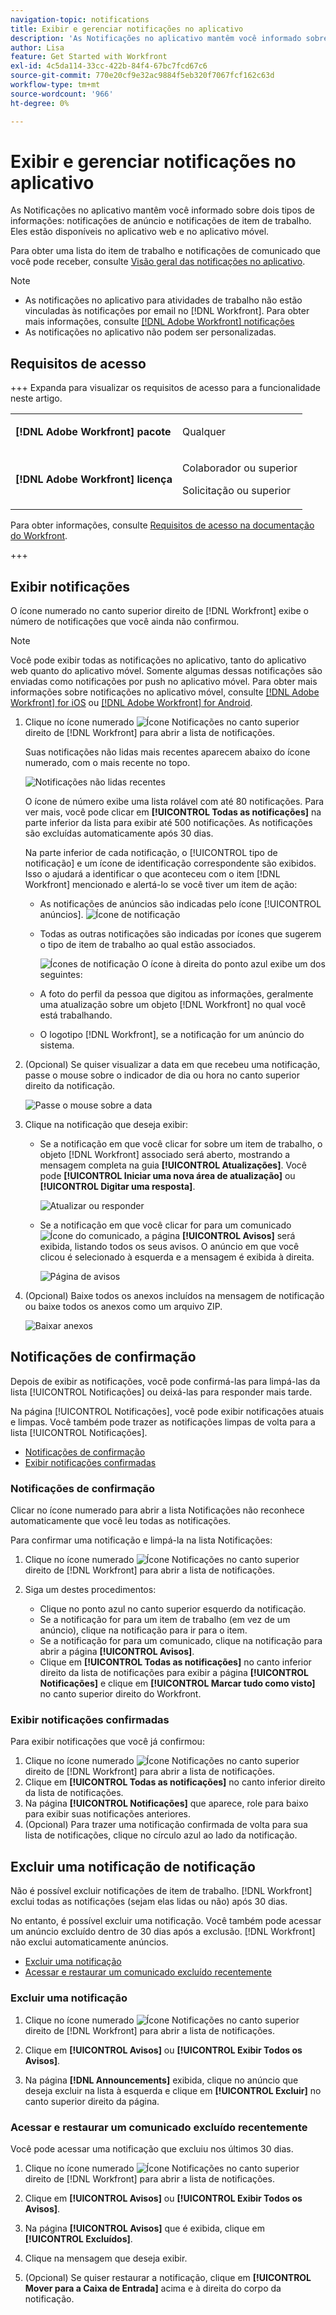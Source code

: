 ```yaml
---
navigation-topic: notifications
title: Exibir e gerenciar notificações no aplicativo
description: 'As Notificações no aplicativo mantêm você informado sobre dois tipos de informações: notificações de anúncio e notificações de item de trabalho. Eles estão disponíveis no aplicativo web e no aplicativo móvel.'
author: Lisa
feature: Get Started with Workfront
exl-id: 4c5da114-33cc-422b-84f4-67bc7fcd67c6
source-git-commit: 770e20cf9e32ac9884f5eb320f7067fcf162c63d
workflow-type: tm+mt
source-wordcount: '966'
ht-degree: 0%

---
```


# Exibir e gerenciar notificações no aplicativo

As Notificações no aplicativo mantêm você informado sobre dois tipos de informações: notificações de anúncio e notificações de item de trabalho. Eles estão disponíveis no aplicativo web e no aplicativo móvel.

Para obter uma lista do item de trabalho e notificações de comunicado que você pode receber, consulte [Visão geral das notificações no aplicativo](../../workfront-basics/using-notifications/in-app-notifications-overview.md).

>[!NOTE]
>
>* As notificações no aplicativo para atividades de trabalho não estão vinculadas às notificações por email no [!DNL Workfront]. Para obter mais informações, consulte [[!DNL Adobe Workfront] notificações](../../workfront-basics/using-notifications/wf-notifications.md)
>* As notificações no aplicativo não podem ser personalizadas.
>



## Requisitos de acesso

+++ Expanda para visualizar os requisitos de acesso para a funcionalidade neste artigo. 

<table style="table-layout:auto"> 
 <col> 
 </col> 
 <col> 
 </col> 
 <tbody> 
  <tr> 
   <td role="rowheader"><strong>[!DNL Adobe Workfront] pacote</strong></td> 
   <td> <p>Qualquer</p> </td> 
  </tr> 
  <tr> 
   <td role="rowheader"><strong>[!DNL Adobe Workfront] licença</strong></td> 
   <td> 
   <p>Colaborador ou superior</p>
   <p>Solicitação ou superior</p> </td> 
  </tr> 
 </tbody> 
</table>

Para obter informações, consulte [Requisitos de acesso na documentação do Workfront](/help/quicksilver/administration-and-setup/add-users/access-levels-and-object-permissions/access-level-requirements-in-documentation.md).

+++

## Exibir notificações

O ícone numerado no canto superior direito de [!DNL Workfront] exibe o número de notificações que você ainda não confirmou.

>[!NOTE]
>
>Você pode exibir todas as notificações no aplicativo, tanto do aplicativo web quanto do aplicativo móvel. Somente algumas dessas notificações são enviadas como notificações por push no aplicativo móvel. Para obter mais informações sobre notificações no aplicativo móvel, consulte [[!DNL Adobe Workfront] for iOS](../../workfront-basics/mobile-apps/using-the-workfront-mobile-app/workfront-for-ios.md) ou [[!DNL Adobe Workfront] for Android](../../workfront-basics/mobile-apps/using-the-workfront-mobile-app/workfront-for-android.md).

1. Clique no ícone numerado ![Ícone Notificações](assets/notifications-icon-jewel.jpg) no canto superior direito de [!DNL Workfront] para abrir a lista de notificações.

   Suas notificações não lidas mais recentes aparecem abaixo do ícone numerado, com o mais recente no topo.

   ![Notificações não lidas recentes](assets/qs-notifications-350x330.png)

   O ícone de número exibe uma lista rolável com até 80 notificações. Para ver mais, você pode clicar em **[!UICONTROL Todas as notificações]** na parte inferior da lista para exibir até 500 notificações. As notificações são excluídas automaticamente após 30 dias.

   Na parte inferior de cada notificação, o [!UICONTROL tipo de notificação] e um ícone de identificação correspondente são exibidos. Isso o ajudará a identificar o que aconteceu com o item [!DNL Workfront] mencionado e alertá-lo se você tiver um item de ação:

   * As notificações de anúncios são indicadas pelo ícone [!UICONTROL anúncios]. ![Ícone de notificação](assets/announcement.png)

   * Todas as outras notificações são indicadas por ícones que sugerem o tipo de item de trabalho ao qual estão associados.

     ![Ícones de notificação](assets/ntfcntype&icon-350x330.png)
O ícone à direita do ponto azul exibe um dos seguintes:

   * A foto do perfil da pessoa que digitou as informações, geralmente uma atualização sobre um objeto [!DNL Workfront] no qual você está trabalhando.
   * O logotipo [!DNL Workfront], se a notificação for um anúncio do sistema.


1. (Opcional) Se quiser visualizar a data em que recebeu uma notificação, passe o mouse sobre o indicador de dia ou hora no canto superior direito da notificação.

   ![Passe o mouse sobre a data](assets/hoveroverdate-350x437.png)

1. Clique na notificação que deseja exibir:

   * Se a notificação em que você clicar for sobre um item de trabalho, o objeto [!DNL Workfront] associado será aberto, mostrando a mensagem completa na guia **[!UICONTROL Atualizações]**. Você pode **[!UICONTROL Iniciar uma nova área de atualização]** ou **[!UICONTROL Digitar uma resposta]**.

     ![Atualizar ou responder](assets/object-opens-click-work-ntfctn-qs-350x183.png)

   * Se a notificação em que você clicar for para um comunicado ![Ícone do comunicado](assets/announcement.png), a página **[!UICONTROL Avisos]** será exibida, listando todos os seus avisos. O anúncio em que você clicou é selecionado à esquerda e a mensagem é exibida à direita.

     ![Página de avisos](assets/announcements-page-qs-350x210.png)

1. (Opcional) Baixe todos os anexos incluídos na mensagem de notificação ou baixe todos os anexos como um arquivo ZIP.

   ![Baixar anexos](assets/download-attachments-350x106.png)

## Notificações de confirmação

Depois de exibir as notificações, você pode confirmá-las para limpá-las da lista [!UICONTROL Notificações] ou deixá-las para responder mais tarde.

Na página [!UICONTROL Notificações], você pode exibir notificações atuais e limpas. Você também pode trazer as notificações limpas de volta para a lista [!UICONTROL Notificações].

* [Notificações de confirmação](#acknowledge-notifications)
* [Exibir notificações confirmadas](#view-acknowledged-notifications)

### Notificações de confirmação

Clicar no ícone numerado para abrir a lista Notificações não reconhece automaticamente que você leu todas as notificações.

Para confirmar uma notificação e limpá-la na lista Notificações:

1. Clique no ícone numerado ![Ícone Notificações](assets/notifications-icon-jewel.jpg) no canto superior direito de [!DNL Workfront] para abrir a lista de notificações.
1. Siga um destes procedimentos:

   * Clique no ponto azul no canto superior esquerdo da notificação.
   * Se a notificação for para um item de trabalho (em vez de um anúncio), clique na notificação para ir para o item.
   * Se a notificação for para um comunicado, clique na notificação para abrir a página **[!UICONTROL Avisos]**.
   * Clique em **[!UICONTROL Todas as notificações]** no canto inferior direito da lista de notificações para exibir a página **[!UICONTROL Notificações]** e clique em **[!UICONTROL Marcar tudo como visto]** no canto superior direito do Workfront.

### Exibir notificações confirmadas

Para exibir notificações que você já confirmou:

1. Clique no ícone numerado ![Ícone Notificações](assets/notifications-icon-jewel.jpg) no canto superior direito de [!DNL Workfront] para abrir a lista de notificações.
1. Clique em **[!UICONTROL Todas as notificações]** no canto inferior direito da lista de notificações.
1. Na página **[!UICONTROL Notificações]** que aparece, role para baixo para exibir suas notificações anteriores.
1. (Opcional) Para trazer uma notificação confirmada de volta para sua lista de notificações, clique no círculo azul ao lado da notificação.

## Excluir uma notificação de notificação

Não é possível excluir notificações de item de trabalho. [!DNL Workfront] exclui todas as notificações (sejam elas lidas ou não) após 30 dias.

No entanto, é possível excluir uma notificação. Você também pode acessar um anúncio excluído dentro de 30 dias após a exclusão. [!DNL Workfront] não exclui automaticamente anúncios.

* [Excluir uma notificação](#delete-an-announcement)
* [Acessar e restaurar um comunicado excluído recentemente](#access-and-restore-an-announcement-you-deleted-recently)

### Excluir uma notificação

1. Clique no ícone numerado ![Ícone Notificações](assets/notifications-icon-jewel.jpg) no canto superior direito de [!DNL Workfront] para abrir a lista de notificações.
1. Clique em **[!UICONTROL Avisos]** ou **[!UICONTROL Exibir Todos os Avisos]**.

1. Na página **[!DNL Announcements]** exibida, clique no anúncio que deseja excluir na lista à esquerda e clique em **[!UICONTROL Excluir]** no canto superior direito da página.

### Acessar e restaurar um comunicado excluído recentemente

Você pode acessar uma notificação que excluiu nos últimos 30 dias.

1. Clique no ícone numerado ![Ícone Notificações](assets/notifications-icon-jewel.jpg) no canto superior direito de [!DNL Workfront] para abrir a lista de notificações.
1. Clique em **[!UICONTROL Avisos]** ou **[!UICONTROL Exibir Todos os Avisos]**.

1. Na página **[!UICONTROL Avisos]** que é exibida, clique em **[!UICONTROL Excluídos]**.

1. Clique na mensagem que deseja exibir.
1. (Opcional) Se quiser restaurar a notificação, clique em **[!UICONTROL Mover para a Caixa de Entrada]** acima e à direita do corpo da notificação.

